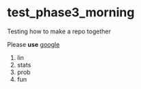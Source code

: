 # test_phase3_morning
Testing how to make a repo together

Please **use** [google]('google.com')

1. lin
2. stats
3. prob
4. fun
